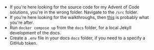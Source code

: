 - If you're here looking for the source code for my Advent of Code solutions, you're in the wrong folder.  Navigate to the `/src` folder.
- If you're here looking for the walkthroughs, then [this](https://derailed-dash.github.io/Advent-of-Code/) is probably what you're after.
- Run `docker compose up` from the `docs` folder, for a local Jekyll development of the docs.
- Create a `.env` file in your docs `docs` folder, if you need to a specify a GitHub token.